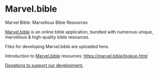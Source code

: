 # Marvel.bible

Marvel Bible: Marvellous Bible Resources

<a href='http://Marvel.bible'>Marvel.bible</a> is an online bible application, bundled with numerous unique, marvellous & high-quality bible resources.

Files for developing Marvel.bible are uploaded here.

Introduction to <a href='http://Marvel.bible'>Marvel.bible</a> resources: <a href="https://marvel.bible/lookup.html">https://marvel.bible/lookup.html</a>

<a href='https://www.paypal.me/MarvelBible'>Donations to support our development.</a>

